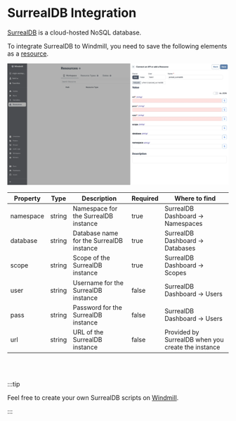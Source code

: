 # SurrealDB Integration

[SurrealDB](https://surrealdb.com/) is a cloud-hosted NoSQL database.

To integrate SurrealDB to Windmill, you need to save the following elements as a [resource](../core_concepts/3_resources_and_types/index.mdx).

![Add SurrealDB Resource](../assets/integrations/add-surrealdb.png.webp)

| Property  | Type   | Description                              | Required | Where to find                                      |
| --------- | ------ | ---------------------------------------- | -------- | -------------------------------------------------- |
| namespace | string | Namespace for the SurrealDB instance     | true     | SurrealDB Dashboard -> Namespaces                  |
| database  | string | Database name for the SurrealDB instance | true     | SurrealDB Dashboard -> Databases                   |
| scope     | string | Scope of the SurrealDB instance          | true     | SurrealDB Dashboard -> Scopes                      |
| user      | string | Username for the SurrealDB instance      | false    | SurrealDB Dashboard -> Users                       |
| pass      | string | Password for the SurrealDB instance      | false    | SurrealDB Dashboard -> Users                       |
| url       | string | URL of the SurrealDB instance            | false    | Provided by SurrealDB when you create the instance |

<br/><br/>

:::tip

Feel free to create your own SurrealDB scripts on [Windmill](../getting_started/00_how_to_use_windmill/index.mdx).

:::
